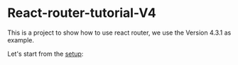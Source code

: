 # React-router-tutorial-V4
This is a project to show how to use react router, we use the Version 4.3.1 as example.  
  
Let's start from the [setup](https://github.com/xdyang1986/React-router-tutorial-V4/tree/master/lessons/01-setting-up "React router tutorial V4 setup"):
